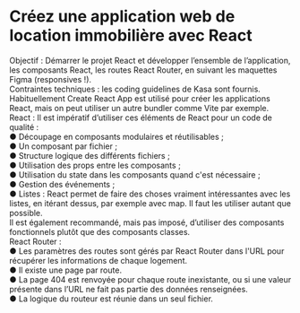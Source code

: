 # Créez une application web de location immobilière avec React

Objectif : Démarrer le projet React et développer l’ensemble de l’application, les composants React, les routes React Router, en suivant les maquettes Figma (responsives !).
<br>
Contraintes techniques : les coding guidelines de Kasa sont fournis. Habituellement Create React App est utilisé pour créer les applications React, mais on peut utiliser un autre bundler comme Vite par exemple.
<br>
React : 
Il est impératif d’utiliser ces éléments de React pour un code de qualité : 
<br>
● Découpage en composants modulaires et réutilisables ; 
<br>
● Un composant par fichier ; 
<br>
● Structure logique des différents fichiers ; 
<br>
● Utilisation des props entre les composants ; 
<br>
● Utilisation du state dans les composants quand c'est nécessaire ;
<br> 
● Gestion des événements ; 
<br>
● Listes : React permet de faire des choses vraiment intéressantes avec les listes, en itérant dessus, par exemple avec map. Il faut les utiliser autant que possible. 
<br>
Il est également recommandé, mais pas imposé, d’utiliser des composants fonctionnels plutôt que des composants classes. 
<br>
React Router : 
<br>
● Les paramètres des routes sont gérés par React Router dans l'URL pour récupérer les informations de chaque logement. 
<br>
● Il existe une page par route. 
<br>
● La page 404 est renvoyée pour chaque route inexistante, ou si une valeur présente dans l’URL ne fait pas partie des données renseignées.
<br>
● La logique du routeur est réunie dans un seul fichier. 
